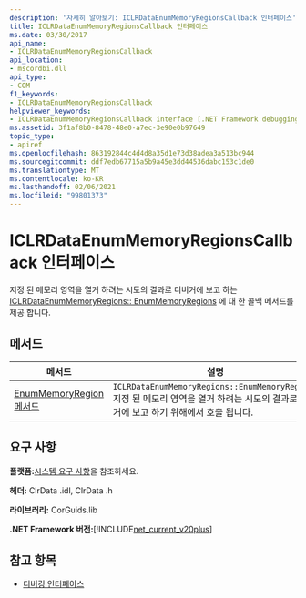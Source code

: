```yaml
---
description: '자세히 알아보기: ICLRDataEnumMemoryRegionsCallback 인터페이스'
title: ICLRDataEnumMemoryRegionsCallback 인터페이스
ms.date: 03/30/2017
api_name:
- ICLRDataEnumMemoryRegionsCallback
api_location:
- mscordbi.dll
api_type:
- COM
f1_keywords:
- ICLRDataEnumMemoryRegionsCallback
helpviewer_keywords:
- ICLRDataEnumMemoryRegionsCallback interface [.NET Framework debugging]
ms.assetid: 3f1af8b0-8478-48e0-a7ec-3e90e0b97649
topic_type:
- apiref
ms.openlocfilehash: 863192844c4d4d8a35d1e73d38adea3a513bc944
ms.sourcegitcommit: ddf7edb67715a5b9a45e3dd44536dabc153c1de0
ms.translationtype: MT
ms.contentlocale: ko-KR
ms.lasthandoff: 02/06/2021
ms.locfileid: "99801373"
---
```

# <a name="iclrdataenummemoryregionscallback-interface"></a>ICLRDataEnumMemoryRegionsCallback 인터페이스

지정 된 메모리 영역을 열거 하려는 시도의 결과로 디버거에 보고 하는 [ICLRDataEnumMemoryRegions:: EnumMemoryRegions](iclrdataenummemoryregions-enummemoryregions-method.md) 에 대 한 콜백 메서드를 제공 합니다.  
  
## <a name="methods"></a>메서드  
  
|메서드|설명|  
|------------|-----------------|  
|[EnumMemoryRegion 메서드](iclrdataenummemoryregionscallback-enummemoryregion-method.md)|`ICLRDataEnumMemoryRegions::EnumMemoryRegions`지정 된 메모리 영역을 열거 하려는 시도의 결과로 디버거에 보고 하기 위해에서 호출 됩니다.|  
  
## <a name="requirements"></a>요구 사항  

 **플랫폼:**[시스템 요구 사항](../../get-started/system-requirements.md)을 참조하세요.  
  
 **헤더:** ClrData .idl, ClrData .h  
  
 **라이브러리:** CorGuids.lib  
  
 **.NET Framework 버전:**[!INCLUDE[net_current_v20plus](../../../../includes/net-current-v20plus-md.md)]  
  
## <a name="see-also"></a>참고 항목

- [디버깅 인터페이스](debugging-interfaces.md)
